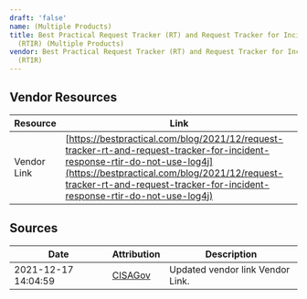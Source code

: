 ```yaml
---
draft: 'false'
name: (Multiple Products)
title: Best Practical Request Tracker (RT) and Request Tracker for Incident Response
  (RTIR) (Multiple Products)
vendor: Best Practical Request Tracker (RT) and Request Tracker for Incident Response
  (RTIR)
---
```


## Vendor Resources
| Resource | Link |
| --- | --- |
| Vendor Link | [https://bestpractical.com/blog/2021/12/request-tracker-rt-and-request-tracker-for-incident-response-rtir-do-not-use-log4j](https://bestpractical.com/blog/2021/12/request-tracker-rt-and-request-tracker-for-incident-response-rtir-do-not-use-log4j) |



## Sources
| Date | Attribution | Description |
| --- | --- | --- |
| 2021-12-17 14:04:59 | [CISAGov](https://raw.githubusercontent.com/cisagov/log4j-affected-db/develop/README.md) | Updated vendor link Vendor Link.  |
